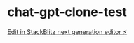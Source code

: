 # chat-gpt-clone-test

[Edit in StackBlitz next generation editor ⚡️](https://stackblitz.com/~/github.com/shiopan-san/chat-gpt-clone-test)